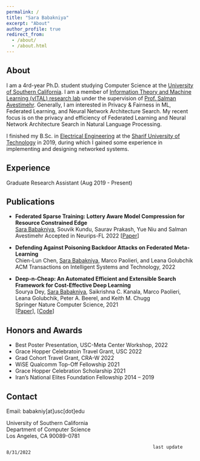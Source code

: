 ```yaml
---
permalink: /
title: "Sara Babakniya"
excerpt: "About"
author_profile: true
redirect_from: 
  - /about/
  - /about.html
---
```


About
------
I am a 4rd-year Ph.D. student studying Computer Science at the [University of Southern California](https://www.cs.usc.edu/). I am a member of [Information Theory and Machine Learning (vITAL) research lab](https://www.avestimehr.com/vital-lab/) under the supervision of [Prof. Salman Avestimehr](https://www.avestimehr.com/).  Generally, I am interested in Privacy & Fairness in ML, Federated Learning, and Neural Network Architecture Search. My recent focus is on the privacy and efficiency of Federated Learning and Neural Network Architecture Search in Natural Language Processing.  
  
I finished my B.Sc. in [Electrical Engineering](http://ee.sharif.edu/~web/en/) at the [Sharif University of Technology](http://www.en.sharif.edu/) in 2019, during which I gained some experience in implementing and designing networked systems.

Experience
-----
Graduate Research Assistant (Aug 2019 - Present)

Publications
-----
- **Federated Sparse Training: Lottery Aware Model Compression for Resource Constrained Edge**  
  <u>Sara Babakniya</u>, Souvik Kundu, Saurav Prakash, Yue Niu and Salman Avestimehr
  Accepted in Neurips-FL 2022
  \[[Paper](https://arxiv.org/abs/2208.13092)\]


- **Defending Against Poisoning Backdoor Attacks on Federated Meta-Learning**  
  Chien-Lun Chen, <u>Sara Babakniya</u>, Marco Paolieri, and Leana Golubchik  
  ACM Transactions on Intelligent Systems and Technology, 2022
  
- **Deep-n-Cheap: An Automated Efficient and Extensible Search Framework for Cost-Effective Deep Learning**  
  Sourya Dey, <u>Sara Babakniya</u>, Saikrishna C. Kanala, Marco Paolieri, Leana Golubchik, Peter A. Beerel, and Keith M. Chugg  
  Springer Nature Computer Science, 2021  
  \[[Paper](https://link.springer.com/article/10.1007/s42979-021-00646-0)\], \[[Code](https://github.com/usc-hal/deep-n-cheap/tree/nlp)\]  

Honors and Awards
-----
- Best Poster Presentation, USC-Meta Center Workshop, 2022
- Grace Hopper Celebratoin Travel Grant, USC 2022
- Grad Cohort Travel Grant, CRA-W 2022
- WiSE Qualcomm Top-Off Fellowship 2021
- Grace Hopper Celebration Scholarship 2021
- Iran’s National Elites Foundation Fellowship 2014 – 2019

Contact
-----
Email: babakniy[at]usc[dot]edu  
  
University of Southern California  
Department of Computer Science  
Los Angeles, CA 90089-0781  

                                                          last update 8/31/2022
